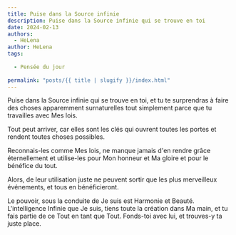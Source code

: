 ```yaml
---
title: Puise dans la Source infinie
description: Puise dans la Source infinie qui se trouve en toi
date: 2024-02-13
authors:
  - HeLena
author: HeLena
tags: 
 
  - Pensée du jour
  
permalink: "posts/{{ title | slugify }}/index.html"
---
```



Puise dans la Source infinie qui se trouve en toi, et tu te surprendras à faire des choses apparemment surnaturelles tout simplement parce que tu travailles avec Mes lois.

Tout peut arriver, car elles sont les clés qui ouvrent toutes les portes et rendent toutes choses possibles.

Reconnais-les comme Mes lois, ne manque jamais d'en rendre grâce éternellement et utilise-les pour Mon honneur et Ma gloire et pour le bénéfice du tout.

Alors, de leur utilisation juste ne peuvent sortir que les plus merveilleux événements, et tous en bénéficieront.

 
Le pouvoir, sous la conduite de Je suis est Harmonie et Beauté.
L'intelligence Infinie que Je suis, tiens toute la création dans Ma main, et tu fais partie de ce Tout en tant que Tout. Fonds-toi avec lui, et trouves-y ta juste place.